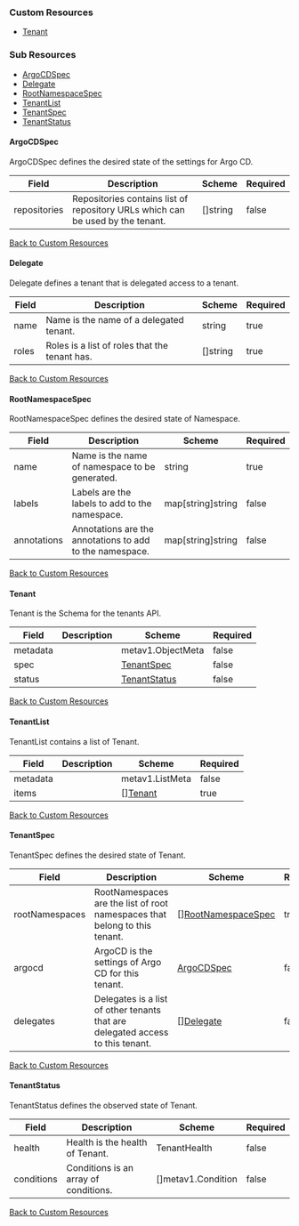 
### Custom Resources

* [Tenant](#tenant)

### Sub Resources

* [ArgoCDSpec](#argocdspec)
* [Delegate](#delegate)
* [RootNamespaceSpec](#rootnamespacespec)
* [TenantList](#tenantlist)
* [TenantSpec](#tenantspec)
* [TenantStatus](#tenantstatus)

#### ArgoCDSpec

ArgoCDSpec defines the desired state of the settings for Argo CD.

| Field | Description | Scheme | Required |
| ----- | ----------- | ------ | -------- |
| repositories | Repositories contains list of repository URLs which can be used by the tenant. | []string | false |

[Back to Custom Resources](#custom-resources)

#### Delegate

Delegate defines a tenant that is delegated access to a tenant.

| Field | Description | Scheme | Required |
| ----- | ----------- | ------ | -------- |
| name | Name is the name of a delegated tenant. | string | true |
| roles | Roles is a list of roles that the tenant has. | []string | true |

[Back to Custom Resources](#custom-resources)

#### RootNamespaceSpec

RootNamespaceSpec defines the desired state of Namespace.

| Field | Description | Scheme | Required |
| ----- | ----------- | ------ | -------- |
| name | Name is the name of namespace to be generated. | string | true |
| labels | Labels are the labels to add to the namespace. | map[string]string | false |
| annotations | Annotations are the annotations to add to the namespace. | map[string]string | false |

[Back to Custom Resources](#custom-resources)

#### Tenant

Tenant is the Schema for the tenants API.

| Field | Description | Scheme | Required |
| ----- | ----------- | ------ | -------- |
| metadata |  | metav1.ObjectMeta | false |
| spec |  | [TenantSpec](#tenantspec) | false |
| status |  | [TenantStatus](#tenantstatus) | false |

[Back to Custom Resources](#custom-resources)

#### TenantList

TenantList contains a list of Tenant.

| Field | Description | Scheme | Required |
| ----- | ----------- | ------ | -------- |
| metadata |  | metav1.ListMeta | false |
| items |  | [][Tenant](#tenant) | true |

[Back to Custom Resources](#custom-resources)

#### TenantSpec

TenantSpec defines the desired state of Tenant.

| Field | Description | Scheme | Required |
| ----- | ----------- | ------ | -------- |
| rootNamespaces | RootNamespaces are the list of root namespaces that belong to this tenant. | [][RootNamespaceSpec](#rootnamespacespec) | true |
| argocd | ArgoCD is the settings of Argo CD for this tenant. | [ArgoCDSpec](#argocdspec) | false |
| delegates | Delegates is a list of other tenants that are delegated access to this tenant. | [][Delegate](#delegate) | false |

[Back to Custom Resources](#custom-resources)

#### TenantStatus

TenantStatus defines the observed state of Tenant.

| Field | Description | Scheme | Required |
| ----- | ----------- | ------ | -------- |
| health | Health is the health of Tenant. | TenantHealth | false |
| conditions | Conditions is an array of conditions. | []metav1.Condition | false |

[Back to Custom Resources](#custom-resources)
